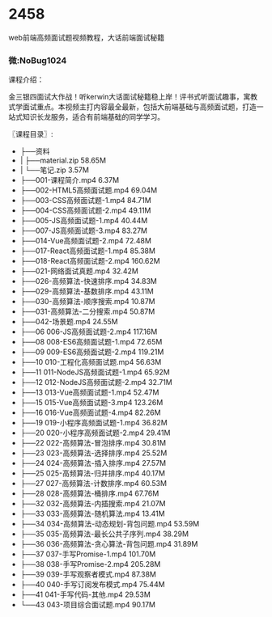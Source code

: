 # 2458
web前端高频面试题视频教程，大话前端面试秘籍
### 微:NoBug1024 


课程介绍：

金三银四面试大作战！听kerwin大话面试秘籍稳上岸！评书式听面试趣事，寓教式学面试重点。本视频主打内容最全最新，包括大前端基础与高频面试题，打造一站式知识长龙服务，适合有前端基础的同学学习。

〖课程目录〗:

- ├──资料  
- |   ├──material.zip  58.65M
- |   └──笔记.zip  3.57M
- ├──001-课程简介.mp4  6.37M
- ├──002-HTML5高频面试题.mp4  69.04M
- ├──003-CSS高频面试题-1.mp4  84.71M
- ├──004-CSS高频面试题-2.mp4  49.11M
- ├──005-JS高频面试题-1.mp4  40.44M
- ├──007-JS高频面试题-3.mp4  83.27M
- ├──014-Vue高频面试题-2.mp4  72.48M
- ├──017-React高频面试题-1.mp4  85.38M
- ├──018-React高频面试题-2.mp4  160.62M
- ├──021-网络面试真题.mp4  32.42M
- ├──026-高频算法-快速排序.mp4  34.83M
- ├──029-高频算法-基数排序.mp4  43.11M
- ├──030-高频算法-顺序搜索.mp4  10.87M
- ├──031-高频算法-二分搜索.mp4  50.87M
- ├──042-场景题.mp4  24.55M
- ├──06 006-JS高频面试题-2.mp4  117.16M
- ├──08 008-ES6高频面试题-1.mp4  72.65M
- ├──09 009-ES6高频面试题-2.mp4  119.21M
- ├──10 010-工程化高频面试题.mp4  56.63M
- ├──11 011-NodeJS高频面试题-1.mp4  65.92M
- ├──12 012-NodeJS高频面试题-2.mp4  32.71M
- ├──13 013-Vue高频面试题-1.mp4  52.47M
- ├──15 015-Vue高频面试题-3.mp4  123.26M
- ├──16 016-Vue高频面试题-4.mp4  82.26M
- ├──19 019-小程序高频面试题-1.mp4  36.82M
- ├──20 020-小程序高频面试题-2.mp4  29.41M
- ├──22 022-高频算法-冒泡排序.mp4  30.81M
- ├──23 023-高频算法-选择排序.mp4  25.52M
- ├──24 024-高频算法-插入排序.mp4  27.57M
- ├──25 025-高频算法-归并排序.mp4  40.17M
- ├──27 027-高频算法-计数排序.mp4  60.53M
- ├──28 028-高频算法-桶排序.mp4  67.76M
- ├──32 032-高频算法-内插搜索.mp4  21.07M
- ├──33 033-高频算法-随机算法.mp4  13.41M
- ├──34 034-高频算法-动态规划-背包问题.mp4  53.59M
- ├──35 035-高频算法-最长公共子序列.mp4  38.29M
- ├──36 036-高频算法-贪心算法-背包问题.mp4  31.89M
- ├──37 037-手写Promise-1.mp4  101.70M
- ├──38 038-手写Promise-2.mp4  205.28M
- ├──39 039-手写观察者模式.mp4  87.38M
- ├──40 040-手写订阅发布模式.mp4  75.44M
- ├──41 041-手写代码-其他.mp4  29.53M
- └──43 043-项目综合面试题.mp4  90.17M
